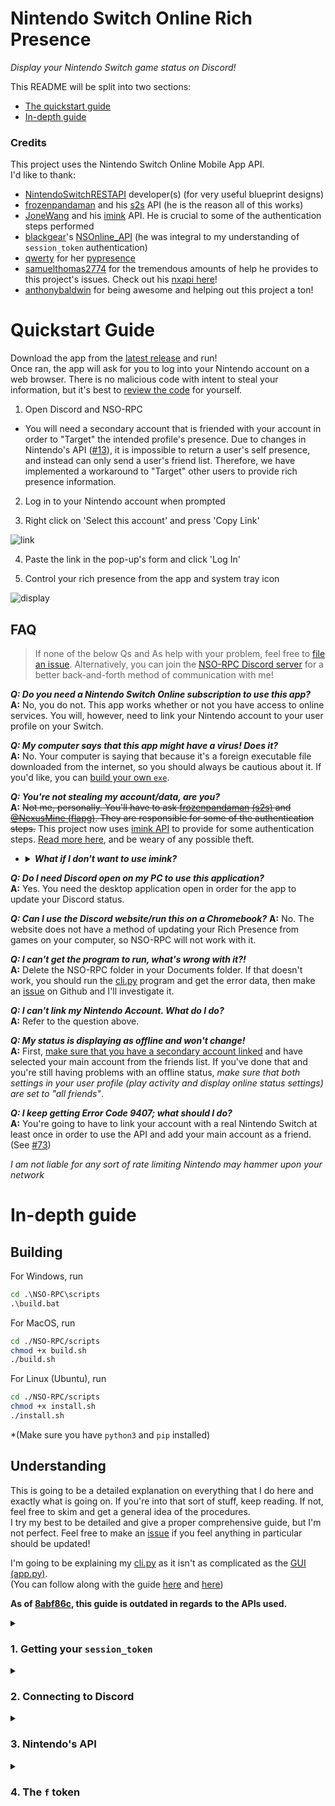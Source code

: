 # Nintendo Switch Online Rich Presence

*Display your Nintendo Switch game status on Discord!*

This README will be split into two sections:
  - [The quickstart guide](#quick)
  - [In-depth guide](#depth)

### Credits

This project uses the Nintendo Switch Online Mobile App API.  
I'd like to thank:
- [NintendoSwitchRESTAPI](https://github.com/ZekeSnider/NintendoSwitchRESTAPI) developer(s) (for very useful blueprint designs)
- [frozenpandaman](https://github.com/frozenpandaman) and his [s2s][s2s] API (he is the reason all of this works)
- [JoneWang](https://github.com/JoneWang) and his [imink][imink] API. He is crucial to some of the authentication steps performed
- [blackgear](https://github.com/blackgear)'s [NSOnline_API](https://github.com/blackgear/NSOnline_API) (he was integral to my understanding of `session_token` authentication)
- [qwerty](https://github.com/qwertyquerty) for her [pypresence](https://github.com/qwertyquerty/pypresence)
- [samuelthomas2774](https://github.com/samuelthomas2774) for the tremendous amounts of help he provides to this project's issues. Check out his [nxapi here](https://github.com/samuelthomas2774/nxapi)!
- [anthonybaldwin](https://github.com/anthonybaldwin) for being awesome and helping out this project a ton!

<h1 id = 'quick'>Quickstart Guide</h1>

Download the app from the [latest release](https://github.com/MCMi460/NSO-RPC/releases) and run!  
Once ran, the app will ask for you to log into your Nintendo account on a web browser. There is no malicious code with intent to steal your information, but it's best to [review the code][api] for yourself.

1. Open Discord and NSO-RPC

  - You will need a secondary account that is friended with your account in order to "Target" the intended profile's presence. Due to changes in Nintendo's API ([#13](https://github.com/MCMi460/NSO-RPC/issues/13)), it is impossible to return a user's self presence, and instead can only send a user's friend list. Therefore, we have implemented a workaround to "Target" other users to provide rich presence information.

2. Log in to your Nintendo account when prompted

3. Right click on 'Select this account' and press 'Copy Link'

![link](/resources/link.png)

4. Paste the link in the pop-up's form and click 'Log In'

5. Control your rich presence from the app and system tray icon

![display](/resources/display.png)

## FAQ

> If none of the below Qs and As help with your problem, feel free to [file an issue](https://github.com/MCMi460/NSO-RPC/issues/new). Alternatively, you can join the [NSO-RPC Discord server](https://discord.gg/pwFASr2NKx) for a better back-and-forth method of communication with me!

***Q: Do you need a Nintendo Switch Online subscription to use this app?***  
**A:** No, you do not. This app works whether or not you have access to online services. You will, however, need to link your Nintendo account to your user profile on your Switch.

***Q: My computer says that this app might have a virus! Does it?***  
**A:** No. Your computer is saying that because it's a foreign executable file downloaded from the internet, so you should always be cautious about it. If you'd like, you can [build your own `exe`](#building).

***Q: You're not stealing my account/data, are you?***  
**A:** ~~Not me, personally. You'll have to ask [frozenpandaman](https://github.com/frozenpandaman) [(s2s)][s2s] and [@NexusMine (flapg)](https://twitter.com/NexusMine). They are responsible for some of the authentication steps.~~ This project now uses [imink API][imink] to provide for some authentication steps. [Read more here](#understanding), and be weary of any possible theft.
<ul><li><details>
  <summary><b><i>What if I don't want to use imink?</i></b></summary>

  **A**: It is possible to tweak the code and remove the API calls, then instead only use temporary tokens you have provided for authorization headers. However, this is tedious and completely up to the user to perform- as the tokens expire after 7200 seconds (two hours) and are only obtainable through methods such as [mitmproxy](https://github.com/mitmproxy/mitmproxy)

</details></li></ul>

***Q: Do I need Discord open on my PC to use this application?***  
**A:** Yes. You need the desktop application open in order for the app to update your Discord status.

***Q: Can I use the Discord website/run this on a Chromebook?***
**A:** No. The website does not have a method of updating your Rich Presence from games on your computer, so NSO-RPC will not work with it.

***Q: I can't get the program to run, what's wrong with it?!***  
**A:** Delete the NSO-RPC folder in your Documents folder. If that doesn't work, you should run the [cli.py][cli] program and get the error data, then make an [issue](https://github.com/MCMi460/NSO-RPC/issues) on Github and I'll investigate it.

***Q: I can't link my Nintendo Account. What do I do?***  
**A:** Refer to the question above.

***Q: My status is displaying as offline and won't change!***  
**A:** First, [make sure that you have a secondary account linked](#quick) and have selected your main account from the friends list. If you've done that and you're still having problems with an offline status, *make sure that both settings in your user profile (play activity and display online status settings) are set to "all friends"*.

***Q: I keep getting Error Code 9407; what should I do?***  
**A:** You're going to have to link your account with a real Nintendo Switch at least once in order to use the API and add your main account as a friend. (See [#73](https://github.com/MCMi460/NSO-RPC/issues/73))

*I am not liable for any sort of rate limiting Nintendo may hammer upon your network*

<h1 id = 'depth'>In-depth guide</h1>

<h2 id = 'building'>Building</h2>

For Windows, run
```bat
cd .\NSO-RPC\scripts
.\build.bat
```
For MacOS, run
```sh
cd ./NSO-RPC/scripts
chmod +x build.sh
./build.sh
```
For Linux (Ubuntu), run
```sh
cd ./NSO-RPC/scripts
chmod +x install.sh
./install.sh
```

*(Make sure you have `python3` and `pip` installed)

<h2 id = 'understanding'>Understanding</h2>

This is going to be a detailed explanation on everything that I do here and exactly what is going on. If you're into that sort of stuff, keep reading. If not, feel free to skim and get a general idea of the procedures.  
I try my best to be detailed and give a proper comprehensive guide, but I'm not perfect. Feel free to make an [issue](https://github.com/MCMi460/NSO-RPC/issues) if you feel anything in particular should be updated!

I'm going to be explaining my [cli.py][cli] as it isn't as complicated as the [GUI (app.py)][app].  
(You can follow along with the guide [here][api] and [here][cli])  

**As of [8abf86c](https://github.com/MCMi460/NSO-RPC/commit/8abf86c6f4dca2d5cde7bf0886de6f1642b6dbef), this guide is outdated in regards to the APIs used.**

<details>
  <summary><h3>1. Getting your <code>session_token</code></h3></summary>

  First things first, we need to get access to your Nintendo account. What we need to get is your `session_token`, which is a unique identifier that confirms to Nintendo servers *you are you*. This is the code that gets your `session_token`.  
  [cli.py][cli]:
  ```python
  path = os.path.expanduser('~/Documents/NSO-RPC/private.txt')
    if not os.path.isfile(path):
        session = Session()
        session_token = session.run(*session.login(session.inputManually))
    else:
        with open(path, 'r') as file:
            session_token = json.loads(file.read())['session_token']
  ```
  First, it checks if you already have a `session_token` saved. If so, then it just uses that.  
  If not, then it will create a `Session()` object and call `Session().login()` (passing `Session().inputManually`) `Session().run()`.  
  That's all fine and dandy, but what does it do behind the `Session().login()` and `Session.run()` functions?  
  Glad you asked.

  - `Session().__init__()`:

    First, it sets some default headers and creates a `requests.Session()` (this is from the common Python library, [requests](https://github.com/psf/requests)).
    ```python
    self.headers = {
      'Accept-Encoding': 'gzip',
      'User-Agent': 'OnlineLounge/%s NASDKAPI Android' % nsoAppVersion,
    }
    self.Session = requests.Session()
    ```

  - `Session().login()`:

    Now, we create some variables (as dictated from [s2s](https://github.com/frozenpandaman/splatnet2statink/blob/master/iksm.py)) for authorization. Basically just a bunch of random characters, but your guess is honestly as good as mine when it comes down to it, as I'm not an expert on oauth authentication.
    ```python
    state = base64.urlsafe_b64encode(os.urandom(36))
    verify = base64.urlsafe_b64encode(os.urandom(32))
    authHash = hashlib.sha256()
    authHash.update(verify.replace(b'=', b''))
    authCodeChallenge = base64.urlsafe_b64encode(authHash.digest())
    ```
    Here, it sets up authentication form, queries it, gets the URL, and opens it in the user's web browser.
    ```python
    url = 'https://accounts.nintendo.com/connect/1.0.0/authorize'
    params = {
      'client_id': client_id,
      'redirect_uri': 'npf%s://auth' % client_id,
      'response_type': 'session_token_code',
      'scope': 'openid user user.birthday user.mii user.screenName',
      'session_token_code_challenge': authCodeChallenge.replace(b'=', b''),
      'session_token_code_challenge_method': 'S256',
      'state': state,
      'theme': 'login_form'
    }
    response = self.Session.get(url, headers = self.headers, params = params)

    webbrowser.open(response.history[0].url)
    ```
    Finally, it comes to the user's input. We `re.compile()` the proper format of a return token (thank you, [blackgear](https://github.com/blackgear)). Then, using the input method specified in `Session().login()`, we receive the user's URL and `re.findall()` for the proper code.  
    We'll then return the `code` and `verify` variables.
    ```python
    tokenPattern = re.compile(r'(eyJhbGciOiJIUzI1NiJ9\.[a-zA-Z0-9_-]*\.[a-zA-Z0-9_-]*)')
    code = tokenPattern.findall(receiveInput())[0]

    return code, verify
    ```

  - `Session().inputManually()`:

    `Session().inputManually()` is literally just a redirect of the Python `input()` function:
    ```python
    def inputManually(self):
      return input('After logging in, please copy the link from \'Select this account\' and enter it here:\n')
    ```

  - `Session().run()`:

    `Session().run()` returns the `session_token` in a finally usable format:
    ```python
    url = 'https://accounts.nintendo.com/connect/1.0.0/api/session_token'
    headers = self.headers
    headers.update({
      'Accept-Language': 'en-US',
      'Accept':          'application/json',
      'Content-Type':    'application/x-www-form-urlencoded',
      'Content-Length':  '540',
      'Host':            'accounts.nintendo.com',
      'Connection':      'Keep-Alive',
    })
    body = {
      'client_id': client_id,
      'session_token_code': code,
      'session_token_code_verifier': verify.replace(b'=', b''),
    }
    response = self.Session.post(url, data = body, headers = headers)
    return json.loads(response.text)['session_token']
    ```

</details>

<details>
  <summary><h3>2. Connecting to Discord</h3></summary>

  We create a `Discord()` object and pass the newly obtained `session_token` (and `user_lang`) to it. This does not involve sending your `session_token` to Discord.  
  [cli.py][cli]:
  ```python
  client = Discord(session_token, user_lang)
  client.background()
  ```

  - `Discord().__init__()`:

    First, it creates a `pypresence.Presence()` object and passes it my Discord Application ID (this has nothing important other than the name 'Nintendo Switch'; you can replace it with your own ID if you want)  
    Then, it calls `Discord().connect()` to connect to the Discord client.  
    We set the `Discord().running` and `Discord().gui` variables to `False`, then if the parameters `session_token` and `user_lang` are passed, it will call `Discord().createCTX()`.
    ```python
    self.rpc = None
    if rpc:
        if not self.connect():
            sys.exit()
    self.running = False
    self.api = None
    self.gui = False
    if session_token and user_lang:
        self.createCTX(session_token, user_lang)
    ```

  - `Discord().createCTX()`:

    This function just creates an `API()` object and sets it to `Discord().api`. It also sets `Discord().running` to `True`.  
    It requires a `session_token` and a `user_lang` to be passed.
    ```python
    try:
      self.api = API(session_token, user_lang)
    except Exception as e:
      sys.exit(log(e))
    self.running = True
    ```

  - `Discord().connect()`:

    If this errors over 500 times, the application closes.
    ```python
    self.rpc = pypresence.Presence('637692124539650048')
    fails = 0
    while True:
      # Attempt to connect to Discord. Will wait until it connects
      try:
        self.rpc.connect()
        break
      except Exception as e:
        fails += 1
        if fails > 500:
          sys.exit(log('Error, failed after 500 attempts\n\'%s\'' % e))
        continue
    ```
    - `Discord().disconnect()`:

      Closes rich presence connection.
      ```python
      if self.rpc:
          self.rpc.close()
      self.rpc = None
      ```

  - `Discord().setApp()`:

    This is only called by [GUI][app]. All it does is set the usable app function and assign `Discord().gui` to `True`.
    ```python
    def setApp(self, function):
        self.app = function
        self.gui = True
    ```

  - `Discord().update()`:

    This updates the user's Discord Rich Presence. Will error if an `API()` object is not defined at `Discord().api`  
    It basically just calls the API to grab the user's info, then if they are not currently offline, it will update the `Discord().rpc`.  
    If it cannot get the user, it will attempt to login.  
    If they are offline, then it will clear their status.  
    If a `Game().sysDescription` is available, it will display that as the Discord state instead of hours played.  
    If `Discord().gui` is `True`, it will run `Discord().app()`
    ```python
    for i in range(2):
        try:
            self.api.getSelf()
            break
        except Exception as e:
            log(e)
            if i > 0 or time.time() - self.api.login['time'] < 7170:
                raise Exception('Cannot get session token properly')
            self.api.updateLogin()
            continue
    self.nickname = self.api.userInfo['nickname']
    self.user = self.api.user

    presence = self.user.presence
    if presence.game.name: # Please file an issue if this happens to fail
        state = presence.game.sysDescription
        if not state:
            state = 'Played for %s hours or more' % (int(presence.game.totalPlayTime / 60 / 5) * 5)
            if presence.game.totalPlayTime / 60 < 5:
                state = 'Played for a little while'
        self.rpc.update(details = presence.game.name, large_image = presence.game.imageUri, large_text = presence.game.name, state = state)
    else:
        self.rpc.clear()
    # Set GUI
    if self.gui:
        self.app(self.user)
    ```

  - `Discord().background()`:

    This is the background task that runs the entire application. What we do here is that we update the user's status once every 30 seconds. And, uh, that's pretty much it. If `Discord().running` is not `True` then it will set the next update to be 5 seconds after `Discord().running` becomes `True` again (whenever you toggle the Discord option in the taskbar, this is what happens).
    ```python
    second = 30
    while True:
        if self.running:
            if second == 30:
                try:
                    self.update()
                except Exception as e:
                    sys.exit(log(e))
                second = 0
            second += 1
        else:
            second = 25
        time.sleep(1)
    ```

  - `Discord().logout()`:

    Removes the configs in the config folder.
    ```python
    path = os.path.expanduser('~/Documents/NSO-RPC')
    if os.path.isfile(os.path.join(path, 'private.txt')):
        try:os.remove(os.path.join(path, 'private.txt'))
        except:pass
        try:os.remove(os.path.join(path, 'settings.txt'))
        except:pass
        sys.exit()
    ```

</details>

<details>
  <summary><h3>3. Nintendo's API</h3></summary>

  Oh boy.

  Alright, this gets complicated, but I'll try and cover it all quickly.  
  *For code snippets, see [api/\_\_init\_\_.py][api]

  - `API()`:

    Has five functions: `API().__init__()`, `API().makeRequest()`, `API().updateLogin()`, `API().getSelf()`, and `API().getFriends()`.  

    - `API().__init__()`:

      This sets some headers to `API().headers` and assigns `Nintendo().getServiceToken()` to `API().tokenResponse` after passing `session_token` to it.  
      Of all of the important things it retrieves, we only use `API().tokenResponse['access_token']`. We assign that to the 'Authorization' header.
      ```python
      self.headers['Authorization'] = 'Bearer %s' % self.accessToken # Add authorization token
      ```
      We also create a GUID (`uuid.uuid4()`)  
      We set the default URL that isn't really used, then we set `API().userInfo` to `UsersMe().get()`, which used in `API().updateLogin()`.  
      After that, we store the token in plaintext form in your `Documents/NSO-RPC` folder. This will likely not be changed as other methods are not really more secure.

    - `API().makeRequest()`:

      Makes a request to `https://api-lp1.znc.srv.nintendo.net` with a route specified.
      ```python
      def makeRequest(self, route):
        return requests.post(self.url + route, headers = self.headers)
      ```

    - `API().updateLogin()`:

      All this does is create/refresh your `Login()`. It will check a file in your `Documents/NSO-RPC` folder for an already existing temporary token so as to prevent excessive calling of the [s2s API][s2s].  
      See `Login()` for more information.
      ```python
      path = os.path.expanduser('~/Documents/NSO-RPC/tempToken.txt')
      if os.path.isfile(path):
          with open(path, 'rb') as file:
              self.login = pickle.loads(file.read())
              self.headers['Authorization'] = 'Bearer %s' % self.login['login'].account['result'].get('webApiServerCredential').get('accessToken')
              log('Login from file')
      if time.time() - self.login['time'] < 7170:
          return
      login = Login(self.userInfo, self.user_lang, self.accessToken, self.guid)
      login.loginToAccount()
      self.headers['Authorization'] = 'Bearer %s' % login.account['result'].get('webApiServerCredential').get('accessToken') # Add authorization token
      self.login = {
          'login': login,
          'time': time.time(),
      }
      with open(path, 'wb') as file:
          file.write(pickle.dumps(self.login))
      ```

    - `API().getSelf()`:

      This makes a request for user data and assigns it to the `API().user` variable
      ```python
      route = '/v3/User/ShowSelf'

      response = self.makeRequest(route)
      self.user = User(json.loads(response.text)['result'])
      ```

    - `API().getFriends()`:

      This makes a `FriendList()` object and calls `FriendList().populateList()`, then assigns `FriendList().friendList` to `API().friends`
      ```python
      list = FriendList()
      list.populateList(self)
      self.friends = list.friendList
      ```

  - `Nintendo()`:

    This just makes an API call to Nintendo for a token. [Read more here](https://github.com/ZekeSnider/NintendoSwitchRESTAPI/blob/master/NintendoAccountBlueprint.md#service-token-connect100apitoken)

    - `Nintendo().__init__()`:

      Set a bunch of headers and the body of our request. Requires `session_token`.

    - `Nintendo().getServiceToken()`:

      Actually make the request, and return it in `JSON`.

  - `UsersMe()`:

    This gets vital information for the `Login()` class. It's one step before actually logging in.

    - `UsersMe().__init__()`:

      Sets headers and host url. Takes `accessToken` (different from `session_token`).

    - `UsersMe().get()`:

      Very original function name, but it just makes the request. It returns necessary information in `JSON` format, including the user's date of birth, country, and language.

  - `Login()`:

    - `Login().__init__()`:

      Takes `userInfo, userLang, accessToken, guid`.  
      Sets headers, URL, GUID, user's info, `accessToken`, `Flapg()` API, and the user's account.

      Please take extreme caution and note of this piece of code.
      ```python
      self.flapg = Flapg(self.accessToken, self.timestamp, self.guid).get()
      ```

    - `Login().loginToAccount()`:

      Pretty neat. `/v3` is necessary for the Presence information.
      ```python
      route = '/v3/Account/Login'
      body = {
        'parameter': {
          'f': self.flapg['f'],
          'naIdToken': self.flapg['p1'],
          'timestamp': self.flapg['p2'],
          'requestId': self.flapg['p3'],
          'naCountry': self.userInfo['country'],
          'naBirthday': self.userInfo['birthday'],
          'language': self.userInfo['language'],
        },
      }
      response = requests.post(self.url + route, headers = self.headers, json = body)
      self.account = json.loads(response.text)
      return self.account
      ```

  - `Flapg()`:

    [Learn more about this here](https://github.com/frozenpandaman/splatnet2statink/wiki/api-docs#the-flapg-api)  
    This is where it can get risky. We are sending off the user's `accessToken` (a temporary token) to not one, but two third-party APIs. This is what I mentioned in the FAQ about being weary to use this program. It is ran by [@NexusMine on Twitter](https://twitter.com/NexusMine).  
    It is, however, necessary in order to call the `/v3/Account/Login` API, as it retrieves an important factor: The `f` token.  
    Take particular notice of the `s2s()` call.

    - `Flapg().__init__()`:

      Takes `id_token, timestamp, guid`.
      ```python
      self.headers = {
        'x-token': id_token,
        'x-time': str(timestamp),
        'x-guid': guid,
        'x-hash': s2s(id_token, timestamp).getHash(),
        'x-ver': '3',
        'x-iid': 'nso',
      }

      self.url = 'https://flapg.com'
      ```

    - `Flapg().get()`:

      This just connects to the flapg API and returns the result.
      ```python
      def get(self):
        route = '/ika2/api/login?public'

        response = requests.get(self.url + route, headers = self.headers)
        return json.loads(response.text)['result']
      ```

  - `s2s()`:

    [Learn more about this here][s2s]  

    - `s2s().__init__()`:

      Takes `id_token, timestamp`.
      ```python
      log('Login from Flapg/s2s')
      self.headers = {
        'Content-Type': 'application/x-www-form-urlencoded',
        'User-Agent': 'NSO-RPC/%s' % version,
      }
      self.body = {
        'naIdToken': id_token,
        'timestamp': timestamp,
      }
      self.url = 'https://elifessler.com'
      ```

    - `s2s().getHash()`:

      ```python
      route = '/s2s/api/gen2'
      response = requests.post(self.url + route, headers = self.headers, data = self.body)
      return json.loads(response.text)['hash']
      ```

  - `FriendList()`:

    Creates and stores a list of `Friend()` objects

    - `FriendList().__init__()`:

      Defines route and assigns empty list
      ```python
      self.route = '/v3/Friend/List' # Define API route

      self.friendList = [] # List of Friend object(s)
      ```

    - `FriendList().populateList()`:

      Requires the passing of an `API()` object.  
      Calls `API().makeRequest()` with `FriendList().route`, then assigns the results as `Friend()` objects to `FriendList().friendList`
      ```python
      response = API.makeRequest(self.route)
      arr = json.loads(response.text)['result']['friends']
      self.friendList = [ Friend(friend) for friend in arr ]
      ```

  - `User()`:

    This creates an easy-to-use object with the user's data sorted and everything! It's purely for ease-of-use for me.

    - `User().__init__()`:

      Assigns variables from the `JSON` value it accepts as `f`.  
      Calls `Presence()`

    - `User().description()`:

      Unused.  
      Returns a Python string with a quick description of the `User()` object.

  - `Friend()`:

    An object used in tandem with `FriendList()`. Imagine a retexture of the `User()` class, but with the following additions:
    - `Friend().isFriend`
    - `Friend().isFavoriteFriend`
    - `Friend().isServiceUser`
    - `Friend().friendCreatedAt`

  - `Presence()`:

    Creates a presence state.  
    Calls `Game()`

  - `Game()`:

    Sorts game data into a neat little class.

</details>

<details>
  <summary><h3>4. The <code>f</code> token</h3></summary>

  This hurts me. This is the reason why we have to call third-party APIs in order to 'login' to Nintendo. It essentially just verifies that you are connecting from a real Nintendo Switch Online Mobile app (ineffectively, obviously).  
  Since what's required to generate it is potentially incriminating, we have to generate it using third-party APIs (namely [s2s][s2s] and [flapg](https://github.com/frozenpandaman/splatnet2statink/wiki/api-docs#the-flapg-api)).

</details>

[cli]: /client/cli.py
[api]: /client/api/__init__.py
[app]: /client/app.py
[s2s]: https://github.com/frozenpandaman/splatnet2statink/wiki/api-docs
[imink]: https://github.com/JoneWang/imink

